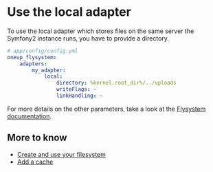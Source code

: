 # Use the local adapter

To use the local adapter which stores files on the same server the Symfony2 instance runs, you have
to provide a directory.

```yml
# app/config/config.yml
oneup_flysystem:
    adapters:
        my_adapter:
            local:
                directory: %kernel.root_dir%/../uploads
                writeFlags: ~
                linkHandling: ~
```

For more details on the other parameters, take a look at the [Flysystem documentation](http://flysystem.thephpleague.com/adapter/local/).

## More to know
* [Create and use your filesystem](filesystem_create.md)
* [Add a cache](filesystem_cache.md)